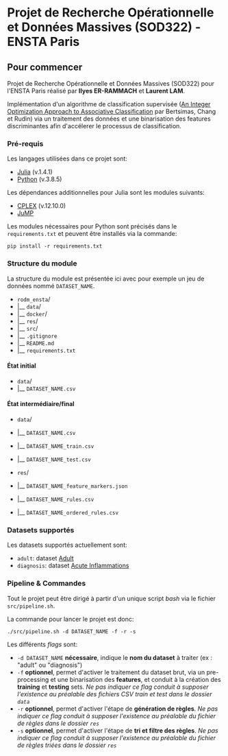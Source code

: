 # Projet de Recherche Opérationnelle et Données Massives (SOD322) - ENSTA Paris 

## Pour commencer
Projet de Recherche Opérationnelle et Données Massives (SOD322) pour l'ENSTA Paris réalisé par **Ilyes ER-RAMMACH** et **Laurent LAM**. 

Implémentation d'un algorithme de classification supervisée ([An Integer Optimization Approach to Associative Classification](https://www.mit.edu/~dbertsim/papers/Machine%20Learning%20under%20a%20Modern%20Optimization%20Lens/An%20Integer%20Optimization%20Approach%20to%20Associative%20Classification.pdf) par Bertsimas, Chang et Rudin) via un traitement des données et une binarisation des features discriminantes afin d'accélerer le processus de classification.

### Pré-requis
Les langages utilisées dans ce projet sont:

* [Julia](https://julialang.org/downloads/) (v.1.4.1)
* [Python](https://www.python.org/downloads/) (v.3.8.5)

Les dépendances additionnelles pour Julia sont les modules suivants:

* [CPLEX](https://juliapackages.com/p/cplex) (v.12.10.0)
* [JuMP](https://juliapackages.com/p/jump)

Les modules nécessaires pour Python sont précisés dans le `requirements.txt` et peuvent être installés via la commande:

```
pip install -r requirements.txt
```

### Structure du module
La structure du module est présentée ici avec pour exemple un jeu de données nommé `DATASET_NAME`.

- `rodm_ensta`/
- |__ `data`/
- |__ `docker`/
- |__ `res`/
- |__ `src`/
- |__ `.gitignore`
- |__ `README.md`
- |__ `requirements.txt`

#### État initial

- `data`/
- |__ `DATASET_NAME.csv`

#### État intermédiaire/final


- `data`/
- |__ `DATASET_NAME.csv`
- |__ `DATASET_NAME_train.csv`
- |__ `DATASET_NAME_test.csv`

- `res`/
- |__ `DATASET_NAME_feature_markers.json`
- |__ `DATASET_NAME_rules.csv`
- |__ `DATASET_NAME_ordered_rules.csv`

### Datasets supportés

Les datasets supportés actuellement sont:

- `adult`: dataset [Adult](https://archive.ics.uci.edu/ml/datasets/Adult)
- `diagnosis`: dataset [Acute Inflammations](https://archive.ics.uci.edu/ml/datasets/Acute+Inflammations)

### Pipeline & Commandes

Tout le projet peut être dirigé à partir d'un unique script _bash_ via le fichier `src/pipeline.sh`.

La commande pour lancer le projet est donc:
```
./src/pipeline.sh -d DATASET_NAME -f -r -s
```

Les différents *flags* sont:

- ```-d DATASET_NAME``` **nécessaire**, indique le **nom du dataset** à traiter (ex : "adult" ou "diagnosis")
- ```-f``` **optionnel**, permet d'activer le traitement du dataset brut, via un pre-processing et une binarisation des **features**, et conduit à la création des **training** et **testing** sets.
*Ne pas indiquer ce flag conduit à supposer l'existence au préalable des fichiers CSV _train_ et _test_ dans le dossier `data`*
- ```-r``` **optionnel**, permet d'activer l'étape de **génération de règles**. 
*Ne pas indiquer ce flag conduit à supposer l'existence au préalable du fichier de règles dans le dossier `res`*
- ```-s``` **optionnel**, permet d'activer l'étape de **tri et filtre des règles**.
*Ne pas indiquer ce flag conduit à supposer l'existence au préalable du fichier de règles triées dans le dossier `res`*

